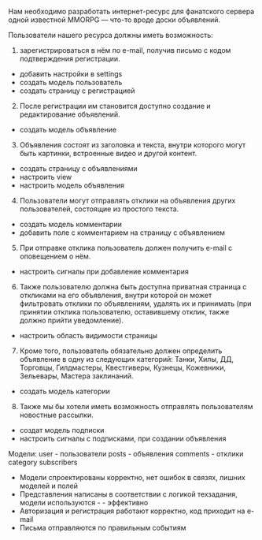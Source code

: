 Нам необходимо разработать интернет-ресурс для фанатского сервера одной известной MMORPG — что-то вроде доски объявлений.


Пользователи нашего ресурса должны иметь возможность:
1. зарегистрироваться в нём по e-mail, получив письмо с кодом подтверждения регистрации. 
- добавить настройки в settings
- создать модель пользователь
- создать страницу с регистрацией

2. После регистрации им становится доступно создание и редактирование объявлений. 
- создать модель объявление

3. Объявления состоят из заголовка и текста, внутри которого могут быть картинки, встроенные видео и другой контент. 
- создать страницу с объявлениями
- настроить view
- настроить модель объявления

4. Пользователи могут отправлять отклики на объявления других пользователей, состоящие из простого текста. 
- создать модель комментарии
- добавить поле с комментарием на страницу с объявлением

5. При отправке отклика пользователь должен получить e-mail с оповещением о нём. 
- настроить сигналы при добавление комментария 

6. Также пользователю должна быть доступна приватная страница с откликами на его объявления, внутри которой он может фильтровать отклики по объявлениям, удалять их и принимать (при принятии отклика пользователю, оставившему отклик, также должно прийти уведомление). 
- настроить область видимости страницы

7. Кроме того, пользователь обязательно должен определить объявление в одну из следующих категорий: Танки, 
Хилы, 
ДД, 
Торговцы, 
Гилдмастеры, 
Квестгиверы, 
Кузнецы, 
Кожевники, 
Зельевары, 
Мастера заклинаний.
- создать модель категории 

8. Также мы бы хотели иметь возможность отправлять пользователям новостные рассылки.
- создат модель подписки
- настроить сигналы с подписками, при создании объявления


Модели:
user - пользователи
posts - объявления
comments - отклики
category
subscribers


- Модели спроектированы корректно, нет ошибок в связях, лишних моделей и полей
- Представления написаны в соответствии с логикой техзадания, модели используются - - эффективно
- Авторизация и регистрация работают корректно, код приходит на e-mail
- Письма отправляются по правильным событиям